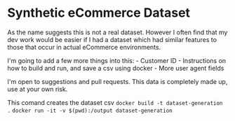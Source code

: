 # Synthetic eCommerce Dataset

As the name suggests this is not a real dataset. However I often find that my dev work would be easier if I had a dataset which had similar features to those that occur in actual eCommerce environments. 

I'm going to add a few more things into this:
    - Customer ID
    - Instructions on how to build and run, and save a csv using docker
    - More user agent fields

I'm open to suggestions and pull requests. This data is completely made up, use at your own risk.

This comand creates the dataset csv
`docker build -t dataset-generation .`
`docker run -it -v $(pwd):/output dataset-generation`
